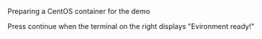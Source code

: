Preparing a CentOS container for the demo

Press continue when the terminal on the right displays "Evironment ready!"